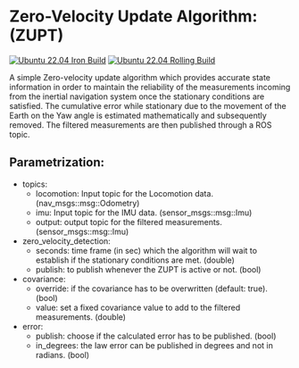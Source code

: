 # Zero-Velocity Update Algorithm: (ZUPT)

[![Ubuntu 22.04 Iron Build](https://github.com/roncapat/imu_zupt/actions/workflows/iron.yaml/badge.svg?branch=iron)](https://github.com/roncapat/imu_zupt/actions/workflows/iron.yaml)
[![Ubuntu 22.04 Rolling Build](https://github.com/roncapat/imu_zupt/actions/workflows/rolling.yaml/badge.svg?branch=iron)](https://github.com/roncapat/imu_zupt/actions/workflows/rolling.yaml)

A simple Zero-velocity update algorithm which provides accurate state information in order to maintain the reliability of the measurements incoming from the inertial navigation system once the stationary conditions are satisfied.
The cumulative error while stationary due to the movement of the Earth on the Yaw angle is estimated mathematically and subsequently removed. The filtered measurements are then published through a ROS topic.

## Parametrization:
- topics:
    - locomotion: Input topic for the Locomotion data. (nav_msgs::msg::Odometry)
    - imu: Input topic for the IMU data. (sensor_msgs::msg::Imu)
    - output: output topic for the filtered measurements. (sensor_msgs::msg::Imu)
- zero_velocity_detection: 
    - seconds: time frame (in sec) which the algorithm will wait to establish if the stationary conditions are met. (double) 
    - publish: to publish whenever the ZUPT is active or not. (bool)
- covariance: 
    - override: if the covariance has to be overwritten (default: true). (bool)
    - value: set a fixed covariance value to add to the filtered measurements. (double)
- error:  
    - publish: choose if the calculated error has to be published. (bool)
    - in_degrees: the Iaw error can be published in degrees and not in radians. (bool) 